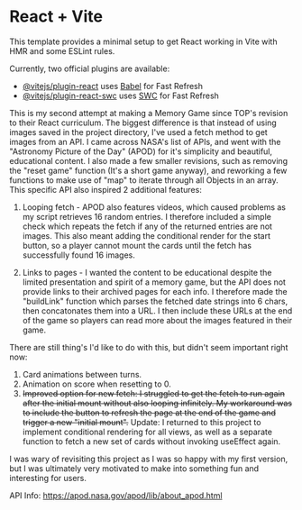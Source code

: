 # React + Vite

This template provides a minimal setup to get React working in Vite with HMR and some ESLint rules.

Currently, two official plugins are available:

- [@vitejs/plugin-react](https://github.com/vitejs/vite-plugin-react/blob/main/packages/plugin-react/README.md) uses [Babel](https://babeljs.io/) for Fast Refresh
- [@vitejs/plugin-react-swc](https://github.com/vitejs/vite-plugin-react-swc) uses [SWC](https://swc.rs/) for Fast Refresh

This is my second attempt at making a Memory Game since TOP's revision to their React curriculum. The biggest difference is that instead of using images saved in the project directory, I've used a fetch method to get images from an API. I came across NASA's list of APIs, and went with the "Astronomy Picture of the Day" (APOD) for it's simplicity and beautiful, educational content. I also made a few smaller revisions, such as removing the "reset game" function (It's a short game anyway), and reworking a few functions to make use of "map" to iterate through all Objects in an array. This specific API also inspired 2 additional features:

1. Looping fetch - APOD also features videos, which caused problems as my script retrieves 16 random entries. I therefore included a simple check which repeats the fetch if any of the returned entries are not images. This also meant adding the conditional render for the start button, so a player cannot mount the cards until the fetch has successfully found 16 images.

2. Links to pages - I wanted the content to be educational despite the limited presentation and spirit of a memory game, but the API does not provide links to their archived pages for each info. I therefore made the "buildLink" function which parses the fetched date strings into 6 chars, then concatonates them into a URL. I then include these URLs at the end of the game so players can read more about the images featured in their game.

There are still thing's I'd like to do with this, but didn't seem important right now:
1. Card animations between turns.
2. Animation on score when resetting to 0.
3. ~~Improved option for new fetch: I struggled to get the fetch to run again after the initial mount without also looping infinitely. My workaround was to include the button to refresh the page at the end of the game and trigger a new "initial mount".~~ Update: I returned to this project to implement conditional rendering for all views, as well as a separate function to fetch a new set of cards without invoking useEffect again.

I was wary of revisiting this project as I was so happy with my first version, but I was ultimately very motivated to make into something fun and interesting for users.

API Info: https://apod.nasa.gov/apod/lib/about_apod.html